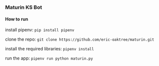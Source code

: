 ### Maturin KS Bot

#### How to run
install pipenv: `pip install pipenv`

clone the repo: `git clone https://github.com/eric-oaktree/maturin.git`

install the required libraries: `pipenv install`

run the app: `pipenv run python maturin.py`